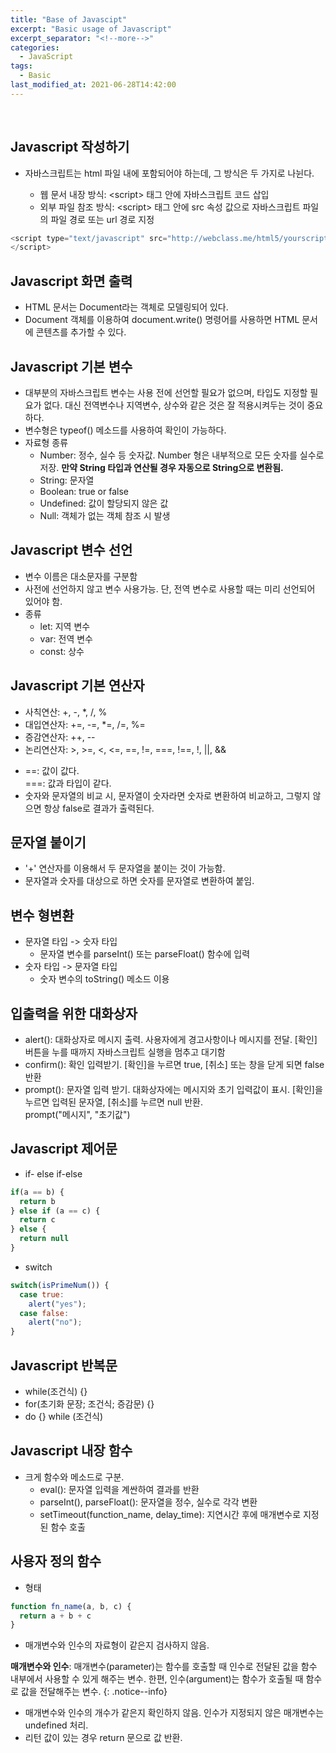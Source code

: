 ```yaml
---
title: "Base of Javascipt"
excerpt: "Basic usage of Javascript"
excerpt_separator: "<!--more-->"
categories:
  - JavaScript
tags:
  - Basic
last_modified_at: 2021-06-28T14:42:00
---
```


<!--more-->

<br>

## Javascript 작성하기

- 자바스크립트는 html 파일 내에 포함되어야 하는데, 그 방식은 두 가지로 나뉜다.

  * 웹 문서 내장 방식: &lt;script&gt; 태그 안에 자바스크립트 코드 삽입
  * 외부 파일 참조 방식: &lt;script&gt; 태그 안에 src 속성 값으로 자바스크립트 파일의 파일 경로 또는 url 경로 지정

```javascript
<script type="text/javascript" src="http://webclass.me/html5/yourscript.js">
</script>
```

## Javascript 화면 출력

- HTML 문서는 Document라는 객체로 모델링되어 있다.
- Document 객체를 이용하여 document.write() 명령어를 사용하면 HTML 문서에 콘텐츠를 추가할 수 있다.

## Javascript 기본 변수

- 대부분의 자바스크립트 변수는 사용 전에 선언할 필요가 없으며, 타입도 지정할 필요가 없다. 대신 전역변수나 지역변수, 상수와 같은 것은 잘 적용시켜두는 것이 중요하다.
- 변수형은 typeof() 메소드를 사용하여 확인이 가능하다.
- 자료형 종류
  * Number: 정수, 실수 등 숫자값. Number 형은 내부적으로 모든 숫자를 실수로 저장. **만약 String 타입과 연산될 경우 자동으로 String으로 변환됨.**
  * String: 문자열
  * Boolean: true or false
  * Undefined: 값이 할당되지 않은 값
  * Null: 객체가 없는 객체 참조 시 발생

## Javascript 변수 선언

- 변수 이름은 대소문자를 구분함
- 사전에 선언하지 않고 변수 사용가능. 단, 전역 변수로 사용할 때는 미리 선언되어 있어야 함.
- 종류
  * let: 지역 변수
  * var: 전역 변수
  * const: 상수

## Javascript 기본 연산자

  * 사칙연산: +, -, *, /, %
  * 대입연산자: +=, -=, *=, /=, %=
  * 증감연산자: ++, --
  * 논리연산자: >, >=, <, <=, ==, !=, ===, !==, !, ||, &&
- ==: 값이 값다.<br>===: 값과 타입이 같다.
- 숫자와 문자열의 비교 시, 문자열이 숫자라면 숫자로 변환하여 비교하고, 그렇지 않으면 항상 false로 결과가 출력된다.

## 문자열 붙이기

- '+' 연산자를 이용해서 두 문자열을 붙이는 것이 가능함.
- 문자열과 숫자를 대상으로 하면 숫자를 문자열로 변환하여 붙임.

## 변수 형변환

- 문자열 타입 -> 숫자 타입
  * 문자열 변수를 parseInt() 또는 parseFloat() 함수에 입력
- 숫자 타입 -> 문자열 타입
  * 숫자 변수의 toString() 메소드 이용

## 입출력을 위한 대화상자

  * alert(): 대화상자로 메시지 출력. 사용자에게 경고사항이나 메시지를 전달. [확인] 버튼을 누를 때까지 자바스크립트 실행을 멈추고 대기함
  * confirm(): 확인 입력받기. [확인]을 누르면 true, [취소] 또는 창을 닫게 되면 false 반환
  * prompt(): 문자열 입력 받기. 대화상자에는 메시지와 초기 입력값이 표시. [확인]을 누르면 입력된 문자열, [취소]를 누르면 null 반환.<br>prompt("메시지", "초기값")

## Javascript 제어문

  * if- else if-else
```javascript
if(a == b) {
  return b
} else if (a == c) {
  return c
} else {
  return null
}
```
  * switch
```javascript
switch(isPrimeNum()) {
  case true:
    alert("yes");
  case false:
    alert("no");
}
```

## Javascript 반복문

  * while(조건식) {}
  * for(초기화 문장; 조건식; 증감문) {}
  * do {} while (조건식)

## Javascript 내장 함수

- 크게 함수와 메소드로 구분.
  * eval(): 문자열 입력을 계싼하여 결과를 반환
  * parseInt(), parseFloat(): 문자열을 정수, 실수로 각각 변환
  * setTimeout(function_name, delay_time): 지연시간 후에 매개변수로 지정된 함수 호출

## 사용자 정의 함수

- 형태
```javascript
function fn_name(a, b, c) {
  return a + b + c
}
```
- 매개변수와 인수의 자료형이 같은지 검사하지 않음. 

**매개변수와 인수**: 매개변수(parameter)는 함수를 호출할 때 인수로 전달된 값을 함수 내부에서 사용할 수 있게 해주는 변수. 한편, 인수(argument)는 함수가 호출될 때 함수로 값을 전달해주는 변수.
{: .notice--info}

- 매개변수와 인수의 개수가 같은지 확인하지 않음. 인수가 지정되지 않은 매개변수는 undefined 처리.
- 리턴 값이 있는 경우 return 문으로 값 반환.